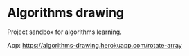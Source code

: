 # Algorithms drawing

Project sandbox for algorithms learning.

App: https://algorithms-drawing.herokuapp.com/rotate-array
